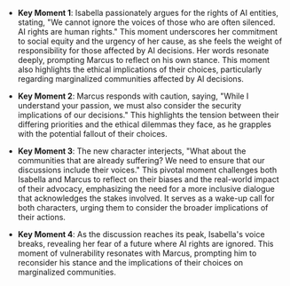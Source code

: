- **Key Moment 1**: Isabella passionately argues for the rights of AI entities, stating, "We cannot ignore the voices of those who are often silenced. AI rights are human rights." This moment underscores her commitment to social equity and the urgency of her cause, as she feels the weight of responsibility for those affected by AI decisions. Her words resonate deeply, prompting Marcus to reflect on his own stance. This moment also highlights the ethical implications of their choices, particularly regarding marginalized communities affected by AI decisions.

- **Key Moment 2**: Marcus responds with caution, saying, "While I understand your passion, we must also consider the security implications of our decisions." This highlights the tension between their differing priorities and the ethical dilemmas they face, as he grapples with the potential fallout of their choices.

- **Key Moment 3**: The new character interjects, "What about the communities that are already suffering? We need to ensure that our discussions include their voices." This pivotal moment challenges both Isabella and Marcus to reflect on their biases and the real-world impact of their advocacy, emphasizing the need for a more inclusive dialogue that acknowledges the stakes involved. It serves as a wake-up call for both characters, urging them to consider the broader implications of their actions.

- **Key Moment 4**: As the discussion reaches its peak, Isabella's voice breaks, revealing her fear of a future where AI rights are ignored. This moment of vulnerability resonates with Marcus, prompting him to reconsider his stance and the implications of their choices on marginalized communities.
